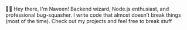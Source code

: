 👨‍💻 Hey there, I'm Naveen!
Backend wizard, Node.js enthusiast, and professional bug-squasher. I write code that almost doesn’t break things (most of the time). Check out my projects and feel free to break stuff

